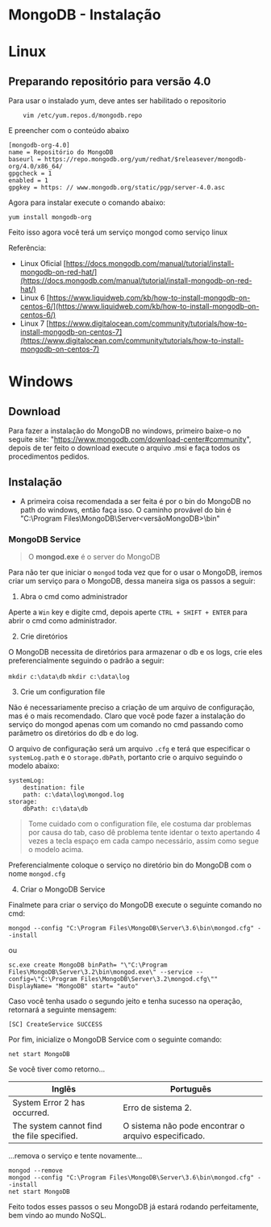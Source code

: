 # MongoDB - Instalação

# Linux

## Preparando repositório para versão 4.0

Para usar o instalado yum, deve antes ser habilitado o repositorio
```
    vim /etc/yum.repos.d/mongodb.repo
```

E preencher com o conteúdo abaixo

```
[mongodb-org-4.0] 
name = Repositório do MongoDB 
baseurl = https://repo.mongodb.org/yum/redhat/$releasever/mongodb-org/4.0/x86_64/ 
gpgcheck = 1 
enabled = 1 
gpgkey = https: // www.mongodb.org/static/pgp/server-4.0.asc
```

Agora para instalar execute o comando abaixo:
```
yum install mongodb-org
```

Feito isso agora você terá um serviço mongod como serviço linux

Referência: 
 - Linux Oficial [https://docs.mongodb.com/manual/tutorial/install-mongodb-on-red-hat/](https://docs.mongodb.com/manual/tutorial/install-mongodb-on-red-hat/)
 - Linux 6 [https://www.liquidweb.com/kb/how-to-install-mongodb-on-centos-6/](https://www.liquidweb.com/kb/how-to-install-mongodb-on-centos-6/)
 - Linux 7 [https://www.digitalocean.com/community/tutorials/how-to-install-mongodb-on-centos-7](https://www.digitalocean.com/community/tutorials/how-to-install-mongodb-on-centos-7)

# Windows

## Download

Para fazer a instalação do MongoDB no windows, primeiro baixe-o no seguite site: "https://www.mongodb.com/download-center#community",
depois de ter feito o download execute o arquivo .msi e faça todos os procedimentos pedidos.

## Instalação
- A primeira coisa recomendada a ser feita é por o bin do MongoDB no path do windows, então faça isso.
O caminho provável do bin é "C:\Program Files\MongoDB\Server\<versãoMongoDB>\bin"


### MongoDB Service
> O **mongod.exe** é o server do MongoDB


Para não ter que iniciar o ```mongod``` toda vez que for o usar o MongoDB, iremos criar um serviço para o MongoDB, dessa maneira
siga os passos a seguir:

1. Abra o cmd como administrador

  Aperte a ```Win``` key e digite cmd, depois aperte ```CTRL + SHIFT + ENTER``` para abrir o cmd como administrador.


2. Crie diretórios

  O MongoDB necessita de diretórios para armazenar o db e os logs, crie eles preferencialmente seguindo o padrão a seguir:

  ``` mkdir c:\data\db ```
  ``` mkdir c:\data\log ```


3. Crie um configuration file

  Não é necessariamente preciso a criação de um arquivo de configuração, mas é o mais recomendado. Claro que você pode fazer a instalação do
  serviço do mongod apenas com um comando no cmd passando como parâmetro os diretórios do db e do log.

  O arquivo de configuração será um arquivo ```.cfg``` e terá que especificar o ```systemLog.path``` e o ```storage.dbPath```, portanto crie
  o arquivo seguindo o modelo abaixo:

```
systemLog: 
    destination: file 
    path: c:\data\log\mongod.log
storage:
    dbPath: c:\data\db 
```
> Tome cuidado com o configuration file, ele costuma dar problemas por causa do tab, caso dê problema tente identar o texto apertando
4 vezes a tecla espaço em cada campo necessário, assim como segue o modelo acima.

Preferencialmente coloque o serviço no diretório bin do MongoDB com o nome ```mongod.cfg```


4. Criar o MongoDB Service

Finalmete para criar o serviço do MongoDB execute o seguinte comando no cmd:

```
mongod --config "C:\Program Files\MongoDB\Server\3.6\bin\mongod.cfg" --install
```
ou 
```
sc.exe create MongoDB binPath= "\"C:\Program Files\MongoDB\Server\3.2\bin\mongod.exe\" --service --config=\"C:\Program Files\MongoDB\Server\3.2\mongod.cfg\"" DisplayName= "MongoDB" start= "auto"
```

Caso você tenha usado o segundo jeito e tenha sucesso na operação, retornará a seguinte mensagem:

``` [SC] CreateService SUCCESS ```

Por fim, inicialize o MongoDB Service com o seguinte comando:

``` net start MongoDB ```

Se você tiver como retorno...

| Inglês | Português |
| ------ | --------- |
| System Error 2 has occurred. | Erro de sistema 2. |
| The system cannot find the file specified. | O sistema não pode encontrar o arquivo especificado. |

...remova o serviço e tente novamente...

```
mongod --remove
mongod --config "C:\Program Files\MongoDB\Server\3.6\bin\mongod.cfg" --install 
net start MongoDB
```

Feito todos esses passos o seu MongoDB já estará rodando perfeitamente, bem vindo ao mundo NoSQL.


